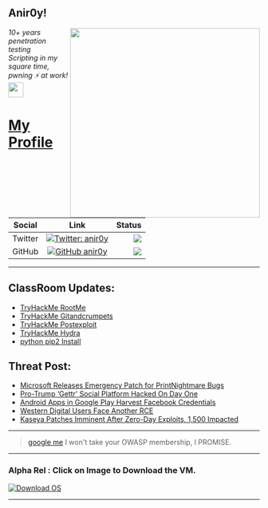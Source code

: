 <h2>Anir0y!</h2>
<img align='right' src="https://github-readme-stats.vercel.app/api?username=anir0y&show_icons=true&theme=dark" width="380">
<p><em>10+ years penetration testing<br>
  Scripting in my square time, pwning ⚡ at work!<img src="https://media.giphy.com/media/WUlplcMpOCEmTGBtBW/giphy.gif" width="30"> 
</em></p>



# [My Profile](https://anir0y.in/refer=githubreadme)

| Social   |      Link      | Status|
|----------|:-------------:|--:|
| Twitter |  [![Twitter: anir0y](https://img.shields.io/twitter/follow/anir0y?label=Follow%20me&style=plastic)](https://twitter.com/anir0y)| ![](https://img.shields.io/badge/Status-Online-blue)|
| GitHub |    [![GitHub anir0y](https://img.shields.io/github/followers/anir0y?label=Fork%20me&style=plastic)](https://github.com/anir0y)   | ![](https://img.shields.io/badge/Status-Online-blue)|


---

## ClassRoom Updates:

<!-- CLASS:START -->
- [TryHackMe RootMe](https://classroom.anir0y.in/post/tryhackme-rrootme/)
- [TryHackMe Gitandcrumpets](https://classroom.anir0y.in/post/tryhackme-gitandcrumpets/)
- [TryHackMe Postexploit](https://classroom.anir0y.in/post/tryhackme-postexploit/)
- [TryHackMe Hydra](https://classroom.anir0y.in/post/tryhackme-hydra/)
- [python pip2 Install](https://classroom.anir0y.in/post/pip2-install/)
<!-- CLASS:END -->

## Threat Post:

<!-- THREAT:START -->
- [Microsoft Releases Emergency Patch for PrintNightmare Bugs](https://threatpost.com/microsoft-emergency-patch-printnightmare/167578/)
- [Pro-Trump ‘Gettr’ Social Platform Hacked On Day One](https://threatpost.com/trump-gettr-social-media-hacked-day-1/167574/)
- [Android Apps in Google Play Harvest Facebook Credentials](https://threatpost.com/android-apps-google-play-facebook-credentials/167563/)
- [Western Digital Users Face Another RCE](https://threatpost.com/rce-0-day-western-digital-users/167547/)
- [Kaseya Patches Imminent After Zero-Day Exploits, 1,500 Impacted](https://threatpost.com/kaseya-patches-zero-day-exploits/167548/)
<!-- THREAT:END -->
---


> [google me](https://google.com/search?q=@anir0y) I won't take your OWASP membership, I PROMISE. 

---
### Alpha Rel : Click on Image to Download the VM.
[![Download OS](https://i.imgur.com/4RUjCIA.png)](https://sourceforge.net/projects/classroom-os/files/latest/download)

---

